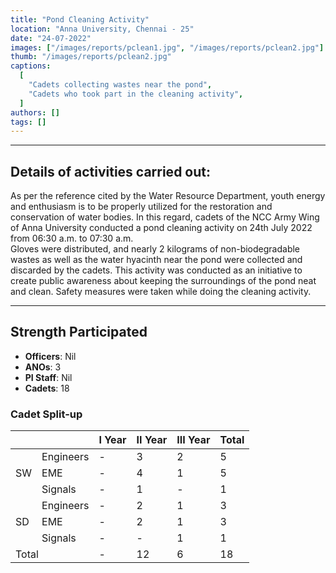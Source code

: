 ```yaml
---
title: "Pond Cleaning Activity"
location: "Anna University, Chennai - 25"
date: "24-07-2022"
images: ["/images/reports/pclean1.jpg", "/images/reports/pclean2.jpg"]
thumb: "/images/reports/pclean2.jpg"
captions:
  [
    "Cadets collecting wastes near the pond",
    "Cadets who took part in the cleaning activity",
  ]
authors: []
tags: []
---
```


---

## Details of activities carried out:

As per the reference cited by the Water Resource Department, youth energy
and enthusiasm is to be properly utilized for the restoration and conservation of
water bodies. In this regard, cadets of the NCC Army Wing of Anna University
conducted a pond cleaning activity on 24th July 2022 from 06:30 a.m. to 07:30 a.m.  
Gloves were distributed, and nearly 2 kilograms of non-biodegradable wastes
as well as the water hyacinth near the pond were collected and discarded by the
cadets. This activity was conducted as an initiative to create public awareness
about keeping the surroundings of the pond neat and clean. Safety measures were
taken while doing the cleaning activity.

---

## Strength Participated

- **Officers**: Nil
- **ANOs**: 3
- **PI Staff**: Nil
- **Cadets**: 18

### Cadet Split-up

<table>
    <thead>
        <tr>
            <th></th>
            <th></th>
            <th>I Year</th>
            <th>II Year</th>
            <th>III Year</th>
            <th>Total</th>
        </tr>
    </thead>
    <tbody>
        <tr>
            <td rowspan="4">SW</td>
        </tr>
        <tr>
            <td>Engineers</td>
            <td>-</td>
            <td>3</td>
            <td>2</td>
            <td>5</td>
        </tr>
        <tr>
            <td>EME</td>
            <td>-</td>
            <td>4</td>
            <td>1</td>
            <td>5</td>
        </tr>
        <tr>
            <td>Signals</td>
            <td>-</td>
            <td>1</td>
            <td>-</td>
            <td>1</td>
        </tr>
        <tr>
            <td rowspan="4">SD</td>
        </tr>
        <tr>
            <td>Engineers</td>
            <td>-</td>
            <td>2</td>
            <td>1</td>
            <td>3</td>
        </tr>
        <tr>
            <td>EME</td>
            <td>-</td>
            <td>2</td>
            <td>1</td>
            <td>3</td>
        </tr>
        <tr>
            <td>Signals</td>
            <td>-</td>
            <td>-</td>
            <td>1</td>
            <td>1</td>
        </tr>
        <tr>
            <td colspan="2">Total</td>
            <td>-</td>
            <td>12</td>
            <td>6</td>
            <td>18</td>
        </tr>
        <tr>
        </tr>
    </tbody>
</table>
